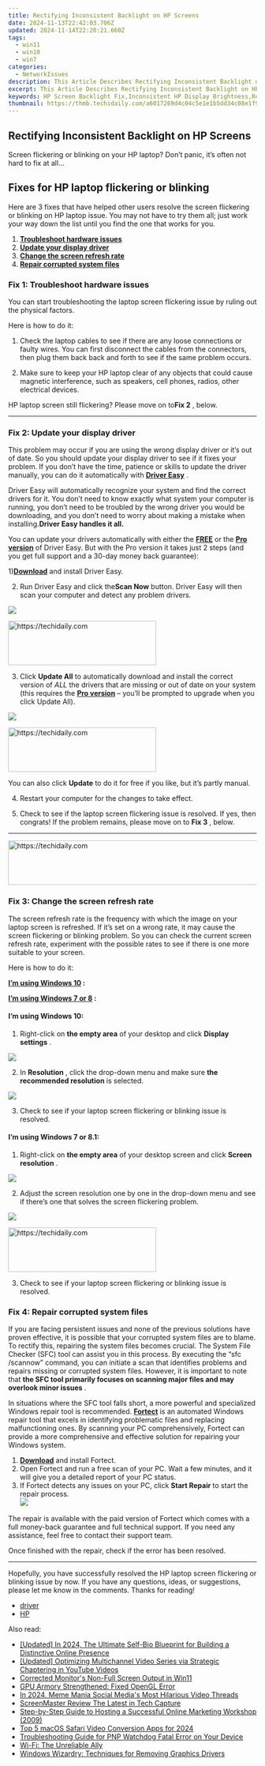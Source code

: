 ```yaml
---
title: Rectifying Inconsistent Backlight on HP Screens
date: 2024-11-13T22:42:03.706Z
updated: 2024-11-14T22:20:21.660Z
tags:
  - win11
  - win10
  - win7
categories:
  - NetworkIssues
description: This Article Describes Rectifying Inconsistent Backlight on HP Screens
excerpt: This Article Describes Rectifying Inconsistent Backlight on HP Screens
keywords: HP Screen Backlight Fix,Inconsistent HP Display Brightness,Rectify Inconsistent Backlighting in PC Monitors,HP Screens Backlight Calibration,Restore Even Lighting on HP Monitors,HP Display Brightness Troubleshooting Guide,Adjust Backlight on HP Screens Instructions
thumbnail: https://thmb.techidaily.com/a6017269d4c04c5e1e1b5dd34c08e1f92a0a41c1ec409bdbe7a0807e99cdc6f4.jpg
---
```


## Rectifying Inconsistent Backlight on HP Screens

 Screen flickering or blinking on your HP laptop? Don’t panic, it’s often not hard to fix at all…

## Fixes for HP laptop flickering or blinking

 Here are 3 fixes that have helped other users resolve the screen flickering or blinking on HP laptop issue. You may not have to try them all; just work your way down the list until you find the one that works for you.

1. [**Troubleshoot hardware issues**](#F1)
2. [**Update your display driver**](#F2)
3. [**Change the screen refresh rate**](#F3)
4. **[Repair corrupted system files](#ADD)**

### Fix 1: Troubleshoot hardware issues

 You can start troubleshooting the laptop screen flickering issue by ruling out the physical factors.

Here is how to do it:

 1) Check the laptop cables to see if there are any loose connections or faulty wires. You can first disconnect the cables from the connectors, then plug them back back and forth to see if the same problem occurs.

 2) Make sure to keep your HP laptop clear of any objects that could cause magnetic interference, such as speakers, cell phones, radios, other electrical devices.

 HP laptop screen still flickering? Please move on to**Fix 2** , below.

---

### Fix 2: Update your display driver

 This problem may occur if you are using the wrong display driver or it’s out of date. So you should update your display driver to see if it fixes your problem. If you don’t have the time, patience or skills to update the driver manually, you can do it automatically with [**Driver Easy**](https://tools.techidaily.com/drivereasy/download/) .

 Driver Easy will automatically recognize your system and find the correct drivers for it. You don’t need to know exactly what system your computer is running, you don’t need to be troubled by the wrong driver you would be downloading, and you don’t need to worry about making a mistake when installing.**Driver Easy handles it all.**

 You can update your drivers automatically with either the [**FREE**](https://tools.techidaily.com/drivereasy/download/) or the [**Pro version**](https://tools.techidaily.com/drivereasy/download/) of Driver Easy. But with the Pro version it takes just 2 steps (and you get full support and a 30-day money back guarantee):

 1)[**Download**](https://tools.techidaily.com/drivereasy/download/) and install Driver Easy.

 2) Run Driver Easy and click the**Scan Now** button. Driver Easy will then scan your computer and detect any problem drivers.

![](https://images.drivereasy.com/wp-content/uploads/2018/07/img_5b46ffcde1143.jpg)

<!-- affiliate ads begin -->
<a href="https://aligracehair.sjv.io/c/5597632/1934254/19272" target="_top" id="1934254">
  <img src="//a.impactradius-go.com/display-ad/19272-1934254" border="0" alt="https://techidaily.com" width="300" height="90"/>
</a>
<img height="0" width="0" src="https://aligracehair.sjv.io/i/5597632/1934254/19272" style="position:absolute;visibility:hidden;" border="0" />
<!-- affiliate ads end -->

 3) Click **Update All** to automatically download and install the correct version of _ALL_ the drivers that are missing or out of date on your system (this requires the [**Pro version**](https://tools.techidaily.com/drivereasy/download/) – you’ll be prompted to upgrade when you click Update All).

![](https://images.drivereasy.com/wp-content/uploads/2018/07/img_5b594e371b13c.jpg)

<!-- affiliate ads begin -->
<a href="https://aligracehair.sjv.io/c/5597632/1925484/19272" target="_top" id="1925484">
  <img src="//a.impactradius-go.com/display-ad/19272-1925484" border="0" alt="https://techidaily.com" width="300" height="90"/>
</a>
<img height="0" width="0" src="https://aligracehair.sjv.io/i/5597632/1925484/19272" style="position:absolute;visibility:hidden;" border="0" />
<!-- affiliate ads end -->

 You can also click **Update** to do it for free if you like, but it’s partly manual.

4) Restart your computer for the changes to take effect.

5) Check to see if the laptop screen flickering issue is resolved. If yes, then congrats! If the problem remains, please move on to **Fix 3** , below.

---

<!-- affiliate ads begin -->
<a href="https://unicoeye.pxf.io/c/5597632/2134498/18498" target="_top" id="2134498">
  <img src="//a.impactradius-go.com/display-ad/18498-2134498" border="0" alt="https://techidaily.com" width="720" height="90"/>
</a>
<img height="0" width="0" src="https://unicoeye.pxf.io/i/5597632/2134498/18498" style="position:absolute;visibility:hidden;" border="0" />
<!-- affiliate ads end -->

### Fix 3: Change the screen refresh rate

 The screen refresh rate is the frequency with which the image on your laptop screen is refreshed. If it’s set on a wrong rate, it may cause the screen flickering or blinking problem. So you can check the current screen refresh rate, experiment with the possible rates to see if there is one more suitable to your screen.

Here is how to do it:

**[I’m using Windows 10](#W10) :**

**[I’m using Windows 7 or 8](#W78) :**

#### **I’m using Windows 10:**

 1) Right-click on **the empty area** of your desktop and click **Display settings** .

![](https://images.drivereasy.com/wp-content/uploads/2018/07/img_5b4c67b31715b.jpg)

 2) In **Resolution** , click the drop-down menu and make sure **the recommended resolution** is selected.

![](https://images.drivereasy.com/wp-content/uploads/2018/07/img_5b4c683faa667.jpg)

 3) Check to see if your laptop screen flickering or blinking issue is resolved.

#### **I’m using Windows 7 or 8.1:**

 1) Right-click on **the empty area** of your desktop screen and click **Screen resolution** .

![](https://images.drivereasy.com/wp-content/uploads/2018/07/img_5b5ed6d79ee72.jpg)

 2) Adjust the screen resolution one by one in the drop-down menu and see if there’s one that solves the screen flickering problem.

![](https://images.drivereasy.com/wp-content/uploads/2018/08/img_5b72884ff0e75.jpg)

<!-- affiliate ads begin -->
<a href="https://aligracehair.sjv.io/c/5597632/1997657/19272" target="_top" id="1997657">
  <img src="//a.impactradius-go.com/display-ad/19272-1997657" border="0" alt="https://techidaily.com" width="300" height="90"/>
</a>
<img height="0" width="0" src="https://aligracehair.sjv.io/i/5597632/1997657/19272" style="position:absolute;visibility:hidden;" border="0" />
<!-- affiliate ads end -->

 3) Check to see if your laptop screen flickering or blinking issue is resolved.

### Fix 4: Repair corrupted system files

 If you are facing persistent issues and none of the previous solutions have proven effective, it is possible that your corrupted system files are to blame. To rectify this, repairing the system files becomes crucial. The System File Checker (SFC) tool can assist you in this process. By executing the “sfc /scannow” command, you can initiate a scan that identifies problems and repairs missing or corrupted system files. However, it is important to note that **the SFC tool primarily focuses on scanning major files and may overlook minor issues** .

 In situations where the SFC tool falls short, a more powerful and specialized Windows repair tool is recommended. **[Fortect](https://tools.techidaily.com/drivereasy/download/)**  is an automated Windows repair tool that excels in identifying problematic files and replacing malfunctioning ones. By scanning your PC comprehensively, Fortect can provide a more comprehensive and effective solution for repairing your Windows system.

1. **[Download](https://tools.techidaily.com/drivereasy/download/)**  and install Fortect.
2. Open Fortect and run a free scan of your PC. Wait a few minutes, and it will give you a detailed report of your PC status.
3. If Fortect detects any issues on your PC, click **Start Repair** to start the repair process.  
![](https://images.drivereasy.com/wp-content/uploads/2023/07/fortectstartrepair.png)

 The repair is available with the paid version of Fortect which comes with a full money-back guarantee and full technical support. If you need any assistance, feel free to contact their support team.

Once finished with the repair, check if the error has been resolved.

---

 Hopefully, you have successfully resolved the HP laptop screen flickering or blinking issue by now. If you have any questions, ideas, or suggestions, please let me know in the comments. Thanks for reading!

* [driver](https://tools.techidaily.com/drivereasy/download/)
* [HP](https://tools.techidaily.com/drivereasy/download/)

<ins class="adsbygoogle"
     style="display:block"
     data-ad-format="autorelaxed"
     data-ad-client="ca-pub-7571918770474297"
     data-ad-slot="1223367746"></ins>

<ins class="adsbygoogle"
     style="display:block"
     data-ad-client="ca-pub-7571918770474297"
     data-ad-slot="8358498916"
     data-ad-format="auto"
     data-full-width-responsive="true"></ins>

<span class="atpl-alsoreadstyle">Also read:</span>
<div><ul>
<li><a href="https://facebook-videos.techidaily.com/updated-in-2024-the-ultimate-self-bio-blueprint-for-building-a-distinctive-online-presence/"><u>[Updated] In 2024, The Ultimate Self-Bio Blueprint for Building a Distinctive Online Presence</u></a></li>
<li><a href="https://youtube-webster.techidaily.com/ed-optimizing-multichannel-video-series-via-strategic-chaptering-in-youtube-videos/"><u>[Updated] Optimizing Multichannel Video Series via Strategic Chaptering in YouTube Videos</u></a></li>
<li><a href="https://network-issues.techidaily.com/corrected-monitors-non-full-screen-output-in-win11/"><u>Corrected Monitor's Non-Full Screen Output in Win11</u></a></li>
<li><a href="https://network-issues.techidaily.com/gpu-armory-strengthened-fixed-opengl-error/"><u>GPU Armory Strengthened: Fixed OpenGL Error</u></a></li>
<li><a href="https://twitter-videos.techidaily.com/in-2024-meme-mania-social-medias-most-hilarious-video-threads/"><u>In 2024, Meme Mania Social Media's Most Hilarious Video Threads</u></a></li>
<li><a href="https://screen-activity-recording.techidaily.com/screenmaster-review-the-latest-in-tech-capture/"><u>ScreenMaster Review The Latest in Tech Capture</u></a></li>
<li><a href="https://win-extraordinary.techidaily.com/step-by-step-guide-to-hosting-a-successful-online-marketing-workshop-2009/"><u>Step-by-Step Guide to Hosting a Successful Online Marketing Workshop (2009)</u></a></li>
<li><a href="https://fox-blue.techidaily.com/top-5-macos-safari-video-conversion-apps-for-2024/"><u>Top 5 macOS Safari Video Conversion Apps for 2024</u></a></li>
<li><a href="https://blue-screen-error.techidaily.com/troubleshooting-guide-for-pnp-watchdog-fatal-error-on-your-device/"><u>Troubleshooting Guide for PNP Watchdog Fatal Error on Your Device</u></a></li>
<li><a href="https://network-issues.techidaily.com/wi-fi-the-unreliable-ally/"><u>Wi-Fi: The Unreliable Ally</u></a></li>
<li><a href="https://network-issues.techidaily.com/windows-wizardry-techniques-for-removing-graphics-drivers/"><u>Windows Wizardry: Techniques for Removing Graphics Drivers</u></a></li>
</ul></div>

